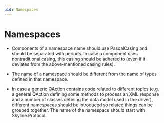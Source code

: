 ```yaml
---
uid: Namespaces
---
```


# Namespaces

- Components of a namespace name should use PascalCasing and should be separated with periods. In case a component uses nontraditional casing, this casing should be adhered to (even if it deviates from the above-mentioned casing rules).

- The name of a namespace should be different from the name of types defined in that namespace.

- In case a generic QAction contains code related to different topics (e.g. a general QAction defining some methods to process an XML response and a number of classes defining the data model used in the driver), different namespaces should be introduced so related things can be grouped together. The name of the namespace should start with Skyline.Protocol.
